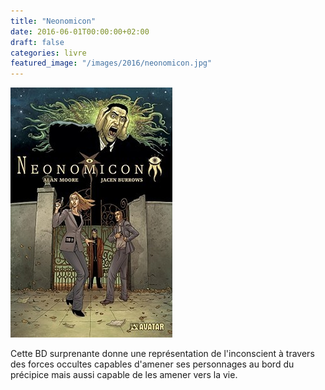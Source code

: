 ```yaml
---
title: "Neonomicon"
date: 2016-06-01T00:00:00+02:00
draft: false
categories: livre
featured_image: "/images/2016/neonomicon.jpg"
---
```

![Neonomicon](/images/2016/neonomicon.jpg)

Cette BD surprenante donne une représentation de l'inconscient à travers des forces occultes capables d'amener ses personnages au bord du précipice mais aussi capable de les amener vers la vie.